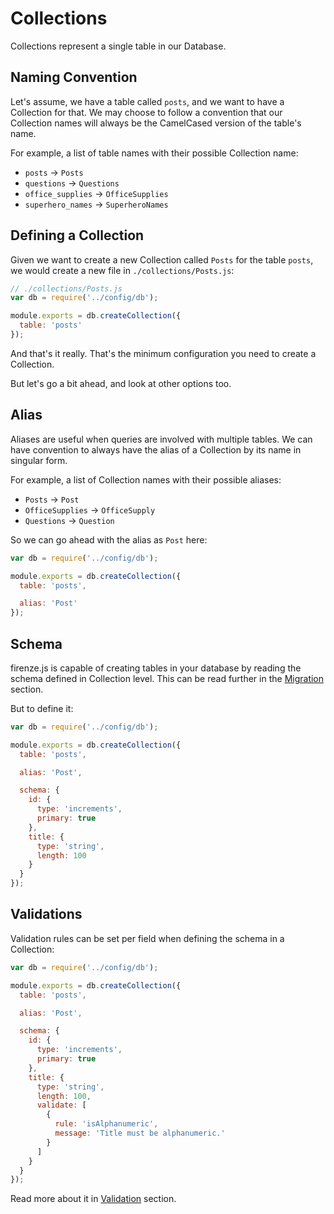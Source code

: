 # Collections

Collections represent a single table in our Database.

## Naming Convention

Let's assume, we have a table called `posts`, and we want to have a Collection for that. We may choose to follow a convention that our Collection names will always be the CamelCased version of the table's name.

For example, a list of table names with their possible Collection name:

* `posts` → `Posts`
* `questions` → `Questions`
* `office_supplies` → `OfficeSupplies`
* `superhero_names` → `SuperheroNames`

## Defining a Collection

Given we want to create a new Collection called `Posts` for the table `posts`, we would create a new file in `./collections/Posts.js`:

```js
// ./collections/Posts.js
var db = require('../config/db');

module.exports = db.createCollection({
  table: 'posts'
});
```

And that's it really. That's the minimum configuration you need to create a Collection.

But let's go a bit ahead, and look at other options too.

## Alias

Aliases are useful when queries are involved with multiple tables. We can have convention to always have the alias of a Collection by its name in singular form.

For example, a list of Collection names with their possible aliases:

* `Posts` → `Post`
* `OfficeSupplies` → `OfficeSupply`
* `Questions` → `Question`

So we can go ahead with the alias as `Post` here:

```js
var db = require('../config/db');

module.exports = db.createCollection({
  table: 'posts',

  alias: 'Post'
});
```

## Schema

firenze.js is capable of creating tables in your database by reading the schema defined in Collection level. This can be read further in the [Migration](../migration) section.

But to define it:

```js
var db = require('../config/db');

module.exports = db.createCollection({
  table: 'posts',

  alias: 'Post',

  schema: {
    id: {
      type: 'increments',
      primary: true
    },
    title: {
      type: 'string',
      length: 100
    }
  }
});
```

## Validations

Validation rules can be set per field when defining the schema in a Collection:

```js
var db = require('../config/db');

module.exports = db.createCollection({
  table: 'posts',

  alias: 'Post',

  schema: {
    id: {
      type: 'increments',
      primary: true
    },
    title: {
      type: 'string',
      length: 100,
      validate: [
        {
          rule: 'isAlphanumeric',
          message: 'Title must be alphanumeric.'
        }
      ]
    }
  }
});
```

Read more about it in [Validation](../collection/Validation.html) section.

